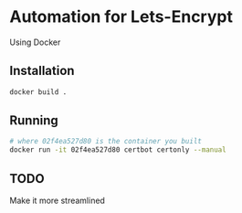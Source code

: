 # Automation for Lets-Encrypt

Using Docker

## Installation

```bash
docker build .
```

## Running

```bash
# where 02f4ea527d80 is the container you built
docker run -it 02f4ea527d80 certbot certonly --manual
```

## TODO

Make it more streamlined

